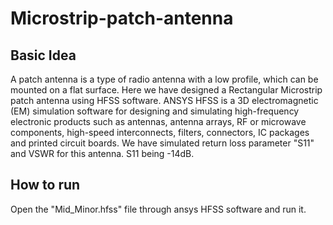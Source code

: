 # Microstrip-patch-antenna
## Basic Idea
A patch antenna is a type of radio antenna with a low profile, which can be mounted on a flat surface. Here we have designed a Rectangular Microstrip patch antenna using HFSS software.
ANSYS HFSS is a 3D electromagnetic (EM) simulation software for designing and simulating high-frequency electronic products such as antennas, antenna arrays, RF or microwave components, high-speed interconnects, filters, connectors, IC packages and printed circuit boards.
We have simulated return loss parameter "S11" and VSWR for this antenna. S11 being -14dB.
## How to run
Open the "Mid_Minor.hfss" file through ansys HFSS software and run it.
